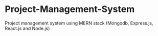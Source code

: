 # Project-Management-System
Project management system using MERN stack (Mongodb, Express.js, React.js and Node.js)
